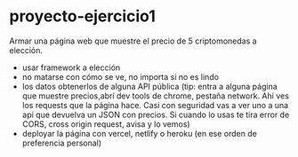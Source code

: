 # proyecto-ejercicio1

Armar una página web que muestre el precio de 5 criptomonedas a elección. 

- usar framework a elección
- no matarse con cómo se ve, no importa si no es lindo
- los datos obtenerlos de alguna API pública (tip: entra a alguna página que muestre precios,abrí dev tools de chrome, pestaña network. Ahí ves los requests que la página hace. Casi con seguridad vas a ver uno a una api que devuelva un JSON con precios. Si cuando lo usas te tira error de CORS, cross origin request, avisa y lo vemos)
- deployar la página con vercel, netlify o heroku (en ese orden de preferencia personal)
